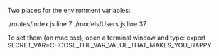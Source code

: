 

Two places for the environment variables:

./routes/index.js line 7
./models/Users.js line 37

To set them (on mac osx), open a terminal window and type: export SECRET_VAR=CHOOSE_THE_VAR_VALUE_THAT_MAKES_YOU_HAPPY
